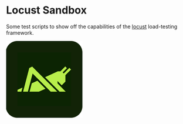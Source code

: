 # Locust Sandbox
Some test scripts to show off the capabilities of the [locust](https://locust.io) load-testing framework.


![Locust logo](doco/images/locust_logo_0.png?raw=true "Locust Logo")
